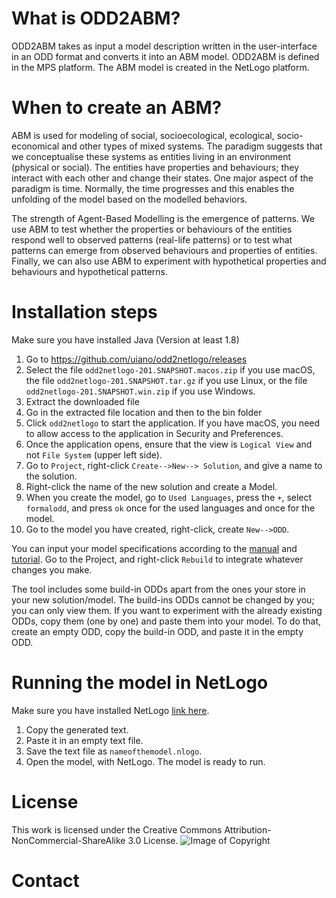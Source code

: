 # What is ODD2ABM?
ODD2ABM takes as input  a model description written in the user-interface in an ODD format and converts it into an ABM model. ODD2ABM is defined in the MPS platform. The ABM model is created in the NetLogo platform. 

# When to create an ABM?
ABM is used for modeling of social, socioecological, ecological, socio-economical and other types of mixed systems. The paradigm suggests that we conceptualise these systems as entities living in an environment (physical or social). The entities have properties and behaviours; they interact with each other and change their states. One major aspect of the paradigm is time. Normally, the time progresses and this enables the unfolding of the model based on the modelled behaviors. 

The strength  of Agent-Based Modelling is the emergence of patterns. We use ABM to test whether the properties or behaviours of the entities respond well to observed patterns (real-life patterns) or to test what patterns can emerge from observed behaviours and properties of entities. Finally, we can also use ABM to experiment with hypothetical properties and behaviours and hypothetical patterns.

# Installation steps
Make sure you have installed Java (Version at least 1.8)

1. Go to https://github.com/uiano/odd2netlogo/releases
2. Select the file  `odd2netlogo-201.SNAPSHOT.macos.zip` if you use macOS, the file `odd2netlogo-201.SNAPSHOT.tar.gz` if you use Linux, or the file `odd2netlogo-201.SNAPSHOT.win.zip` if you use Windows.
3. Extract the downloaded file
4. Go in the extracted file location and then to the bin folder
5. Click `odd2netlogo` to start the application. If you have macOS, you need to allow access to the application in Security and Preferences.
6. Once the application opens, ensure that the view is `Logical View` and not `File System` (upper left side).
7. Go to `Project`, right-click `Create-->New--> Solution`, and give a name to the solution.
8. Right-click the name of the new solution and create a Model.
9. When you create the model, go to `Used Languages`, press the `+`, select `formalodd`, and press `ok` once for the used languages and once for the model.
10. Go to the model you have created, right-click, create `New-->ODD`.

You can input your model specifications according to the [manual](link) and [tutorial](https://github.com/uiano/odd2netlogo/blob/master/Documentation/wolf-sheep_tutorial.md). Go to the Project, and right-click `Rebuild` to integrate whatever changes you make. 

The tool includes some build-in ODDs apart from the ones your store in your new solution/model. The build-ins ODDs cannot be changed by you; you can only view them. If you want to experiment with the already existing ODDs, copy them (one by one) and paste them into your model. To do that, create an empty ODD, copy the build-in ODD, and paste it in the empty ODD.

# Running the model in NetLogo

Make sure you have installed NetLogo [link here](https://ccl.northwestern.edu/netlogo/).

1. Copy the generated text.
2. Paste it in an empty text file.
3. Save the text file as `nameofthemodel.nlogo`.
4. Open the model, with NetLogo. The model is ready to run.


# License
This work is licensed under the Creative Commons Attribution-NonCommercial-ShareAlike 3.0 License. 
![Image of Copyright](http://ccl.northwestern.edu/images/creativecommons/byncsa.png)

# Contact
